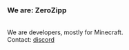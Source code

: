 <h3>We are: ZeroZipp</h3><br>
We are developers, mostly for Minecraft.<br>
Contact: <a class="link" href="https://discord.gg/ETaw5jfHwz/">discord</a>
